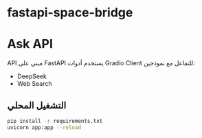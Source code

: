 # fastapi-space-bridge
# Ask API

API مبني على FastAPI يستخدم أدوات Gradio Client للتفاعل مع نموذجين:

- DeepSeek
- Web Search

## التشغيل المحلي

```bash
pip install -r requirements.txt
uvicorn app:app --reload
